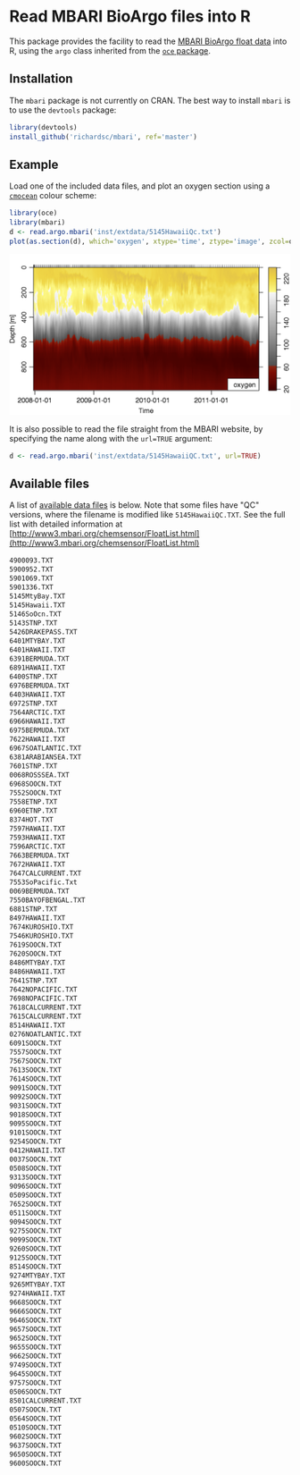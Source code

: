 # Read MBARI BioArgo files into R

This package provides the facility to read the [MBARI BioArgo float data](http://www.mbari.org/science/upper-ocean-systems/chemical-sensor-group/floatviz/) into R, using the `argo` class inherited from the [`oce` package](http://dankelley.github.io/oce/).

## Installation

The `mbari` package is not currently on CRAN. The best way to install `mbari` is to use the `devtools` package:
```r
library(devtools)
install_github('richardsc/mbari', ref='master')
```

## Example

Load one of the included data files, and plot an oxygen section using a [`cmocean`](http://matplotlib.org/cmocean/) colour scheme:
```r
library(oce)
library(mbari)
d <- read.argo.mbari('inst/extdata/5145HawaiiQc.txt')
plot(as.section(d), which='oxygen', xtype='time', ztype='image', zcol=oceColorsOxygen)
```
![5145Example](5145.png)

It is also possible to read the file straight from the MBARI website, by specifying the name along with the `url=TRUE` argument:
```r
d <- read.argo.mbari('inst/extdata/5145HawaiiQC.txt', url=TRUE)
```

## Available files

A list of [available data files](http://www3.mbari.org/lobo/data/floatvizdata/floatvizconfig.txt) is below. Note that some files have "QC" versions, where the filename is modified like `5145HawaiiQC.TXT`. See the full list with detailed information at [http://www3.mbari.org/chemsensor/FloatList.html](http://www3.mbari.org/chemsensor/FloatList.html)

```
4900093.TXT
5900952.TXT
5901069.TXT
5901336.TXT
5145MtyBay.TXT
5145Hawaii.TXT
5146SoOcn.TXT
5143STNP.TXT
5426DRAKEPASS.TXT
6401MTYBAY.TXT
6401HAWAII.TXT
6391BERMUDA.TXT
6891HAWAII.TXT
6400STNP.TXT
6976BERMUDA.TXT
6403HAWAII.TXT
6972STNP.TXT
7564ARCTIC.TXT
6966HAWAII.TXT
6975BERMUDA.TXT
7622HAWAII.TXT
6967SOATLANTIC.TXT
6381ARABIANSEA.TXT
7601STNP.TXT
0068ROSSSEA.TXT
6968SOOCN.TXT
7552SOOCN.TXT
7558ETNP.TXT
6960ETNP.TXT
8374HOT.TXT
7597HAWAII.TXT
7593HAWAII.TXT
7596ARCTIC.TXT
7663BERMUDA.TXT
7672HAWAII.TXT
7647CALCURRENT.TXT
7553SoPacific.Txt
0069BERMUDA.TXT
7550BAYOFBENGAL.TXT
6881STNP.TXT
8497HAWAII.TXT
7674KUROSHIO.TXT
7546KUROSHIO.TXT
7619SOOCN.TXT
7620SOOCN.TXT
8486MTYBAY.TXT
8486HAWAII.TXT
7641STNP.TXT
7642NOPACIFIC.TXT
7698NOPACIFIC.TXT
7618CALCURRENT.TXT
7615CALCURRENT.TXT
8514HAWAII.TXT
0276NOATLANTIC.TXT
6091SOOCN.TXT
7557SOOCN.TXT
7567SOOCN.TXT
7613SOOCN.TXT
7614SOOCN.TXT
9091SOOCN.TXT
9092SOOCN.TXT
9031SOOCN.TXT
9018SOOCN.TXT
9095SOOCN.TXT
9101SOOCN.TXT
9254SOOCN.TXT
0412HAWAII.TXT
0037SOOCN.TXT
0508SOOCN.TXT
9313SOOCN.TXT
9096SOOCN.TXT
0509SOOCN.TXT
7652SOOCN.TXT
0511SOOCN.TXT
9094SOOCN.TXT
9275SOOCN.TXT
9099SOOCN.TXT
9260SOOCN.TXT
9125SOOCN.TXT
8514SOOCN.TXT
9274MTYBAY.TXT
9265MTYBAY.TXT
9274HAWAII.TXT
9668SOOCN.TXT
9666SOOCN.TXT
9646SOOCN.TXT
9657SOOCN.TXT
9652SOOCN.TXT
9655SOOCN.TXT
9662SOOCN.TXT
9749SOOCN.TXT
9645SOOCN.TXT
9757SOOCN.TXT
0506SOOCN.TXT
8501CALCURRENT.TXT
0507SOOCN.TXT
0564SOOCN.TXT
0510SOOCN.TXT
9602SOOCN.TXT
9637SOOCN.TXT
9650SOOCN.TXT
9600SOOCN.TXT
```
